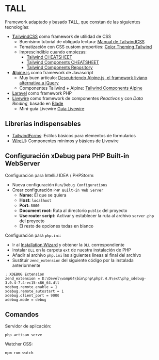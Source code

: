 # TALL
Framework adaptado y basado [TALL](https://tallstack.dev/), que constan de las siguientes tecnologías:
- [**T**ailwindCSS](https://tailwindcss.com/) como framework de utilidad de CSS
  - Buenísimo tutorial de obligada lectura: [Manual de TailwindCSS](https://desarrolloweb.com/manuales/manual-de-tailwindcss)
  - Tematización con CSS custom properties: [Color Theming Tailwind](https://css-tricks.com/color-theming-with-css-custom-properties-and-tailwind)
  - Imprescindible cuando empiezas:
    - [Tailwind CHEATSHEET](https://nerdcave.com/tailwind-cheat-sheet)
    - [Tailwind Components CHEATSHEET](https://tailwindcomponents.com/cheatsheet/)
    - [Tailwind Components Repository](https://tailwindcomponents.com/)
- [**A**lpine.js](https://github.com/alpinejs/alpine) como framework de Javascript
  - Muy buen artículo: [Descubriendo Alpine.js, el framework liviano alternativa a jQuery](https://www.solucionex.com/blog/descubriendo-alpinejs-el-framework-liviano-alternativa-jquery)
  - Componentes Tailwind + Alpine: [Tailwind Components Alpine](https://tailwindcomponents.com/components/alpinejs)
- [**L**aravel](https://laravel.com/) como framework PHP
- [**L**ivewire](https://laravel-livewire.com/) como framework de componentes *Reactivos* y con *Data Binding*, basado en [Blade](https://laravel.com/docs/8.x/blade)
  - Mini-guía Livewire [Guía Livewire](https://desarrolloweb.com/home/livewire)

## Librerías indispensables
- [TailwindForms](https://github.com/tailwindlabs/tailwindcss-forms): Estilos básicos para elementos de formularios 
- [WireUI](https://livewire-wireui.com/): Componentes mínimos y básicos de Livewire

## Configuración xDebug para PHP Built-in WebServer
Configuración para IntelliJ IDEA / PHPStorm:
- Nueva configuración `Run/Debug Configurations`
- Crear configuración `PHP Built-in Web Server`
  - **Name:** El que se quiera
  - **Host:** `localhost`
  - **Port:** `8000`
  - **Document root:** Ruta al directorio `public` del proyecto
  - **Use router script:** Activar y establecer la ruta al archivo `server.php` del proyecto
  - El resto de opciones todas en blanco

Configuración para `php.ini`:
- Ir al [Installation Wizard](https://xdebug.org/wizard) y obtener la `DLL` correspondiente
- Instalar `DLL` en la carpeta `ext` de nuestra instalación de PHP
- Añadir al archivo `php.ini` las siguientes líneas al final del archivo
- Sustituir `zend_extension` del siguiente código por la instalada anteriormente
```
; XDEBUG Extension
zend_extension = D:\Devel\wamp64\bin\php\php7.4.9\ext\php_xdebug-3.0.4-7.4-vc15-x86_64.dll
xdebug.remote_enable = 1
xdebug.remote_autostart = 1
xdebug.client_port = 9000
xdebug.mode = debug
```

## Comandos
Servidor de aplicación:
```
php artisan serve
```

Watcher CSS:
```
npm run watch
```